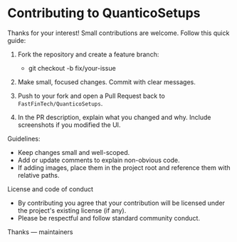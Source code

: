 # Contributing to QuanticoSetups

Thanks for your interest! Small contributions are welcome. Follow this quick guide:

1. Fork the repository and create a feature branch:

   - git checkout -b fix/your-issue

2. Make small, focused changes. Commit with clear messages.

3. Push to your fork and open a Pull Request back to `FastFinTech/QuanticoSetups`.

4. In the PR description, explain what you changed and why. Include screenshots if you modified the UI.

Guidelines:
- Keep changes small and well-scoped.
- Add or update comments to explain non-obvious code.
- If adding images, place them in the project root and reference them with relative paths.

License and code of conduct
- By contributing you agree that your contribution will be licensed under the project's existing license (if any).
- Please be respectful and follow standard community conduct.

Thanks — maintainers